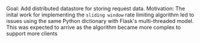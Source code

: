 Goal: Add distributed datastore for storing request data.
Motivation: 
    The inital work for implementing the `sliding window` rate limiting algorithm led to issues using the same Python dictionary with Flask's multi-threaded model. This was expected to arrive as the algorithm became more complex to support more clients
